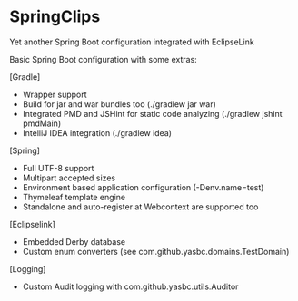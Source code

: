 SpringClips
=================================

Yet another Spring Boot configuration integrated with EclipseLink

Basic Spring Boot configuration with some extras:

[Gradle]
- Wrapper support
- Build for jar and war bundles too (./gradlew jar war)
- Integrated PMD and JSHint for static code analyzing (./gradlew jshint pmdMain)
- IntelliJ IDEA integration (./gradlew idea)

[Spring]
- Full UTF-8 support
- Multipart accepted sizes
- Environment based application configuration (-Denv.name=test)
- Thymeleaf template engine
- Standalone and auto-register at Webcontext are supported too

[Eclipselink]
- Embedded Derby database
- Custom enum converters (see com.github.yasbc.domains.TestDomain)

[Logging]
- Custom Audit logging with com.github.yasbc.utils.Auditor
